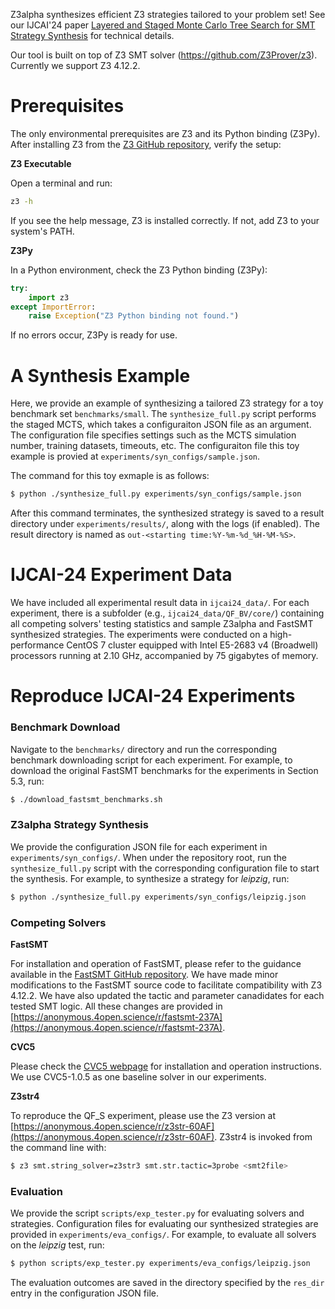 Z3alpha synthesizes efficient Z3 strategies tailored to your problem set! See our IJCAI'24 paper [Layered and Staged Monte Carlo Tree Search for SMT Strategy Synthesis](https://arxiv.org/abs/2401.17159) for technical details. 

Our tool is built on top of Z3 SMT solver (https://github.com/Z3Prover/z3). Currently we support Z3 4.12.2.

# Prerequisites

The only environmental prerequisites are Z3 and its Python binding (Z3Py). After installing Z3 from the [Z3 GitHub repository](https://github.com/Z3Prover/z3), verify the setup:

**Z3 Executable**

Open a terminal and run:
  ```bash
  z3 -h
  ```

If you see the help message, Z3 is installed correctly. If not, add Z3 to your system's PATH.

**Z3Py**

In a Python environment, check the Z3 Python binding (Z3Py):
```python
try:
    import z3
except ImportError:
    raise Exception("Z3 Python binding not found.")
```
If no errors occur, Z3Py is ready for use.

# A Synthesis Example

Here, we provide an example of synthesizing a tailored Z3 strategy for a toy benchmark set `benchmarks/small`. The `synthesize_full.py` script performs the staged MCTS, which takes a configuraiton JSON file as an argument. The configuration file specifies settings such as the MCTS simulation number, training datasets, timeouts, etc. The configuraiton file this toy example is provied at `experiments/syn_configs/sample.json`. 

The command for this toy exmaple is as follows:

```bash
$ python ./synthesize_full.py experiments/syn_configs/sample.json
```

After this command terminates, the synthesized strategy is saved to a result directory under `experiments/results/`, along with the logs (if enabled). The result directory is named as `out-<starting time:%Y-%m-%d_%H-%M-%S>`.

# IJCAI-24 Experiment Data
We have included all experimental result data in `ijcai24_data/`. For each experiment, there is a subfolder (e.g., `ijcai24_data/QF_BV/core/`) containing all competing solvers' testing statistics and sample Z3alpha and FastSMT synthesized strategies. The experiments were conducted on a high-performance CentOS 7 cluster equipped with Intel E5-2683 v4 (Broadwell) processors running at 2.10 GHz, accompanied by 75 gigabytes of memory.

# Reproduce IJCAI-24 Experiments

### Benchmark Download
Navigate to the `benchmarks/` directory and run the corresponding benchmark downloading script for each experiment. For example, to download the original FastSMT benchmarks for the experiments in Section 5.3, run:

```bash
$ ./download_fastsmt_benchmarks.sh
```

### Z3alpha Strategy Synthesis

We provide the configuration JSON file for each experiment in `experiments/syn_configs/`. When under the repository root, run the `synthesize_full.py` script with the corresponding configuration file to start the synthesis. For example, to synthesize a strategy for *leipzig*, run:

```bash
$ python ./synthesize_full.py experiments/syn_configs/leipzig.json
```

### Competing Solvers

**FastSMT**

For installation and operation of FastSMT, please refer to the guidance available in the [FastSMT GitHub repository](https://fastsmt.ethz.ch/). We have made minor modifications to the FastSMT source code to facilitate compatibility with Z3 4.12.2. We have also updated the tactic and parameter canadidates for each tested SMT logic. All these changes are provided in [https://anonymous.4open.science/r/fastsmt-237A](https://anonymous.4open.science/r/fastsmt-237A). 

**CVC5**

Please check the [CVC5 webpage](https://cvc5.github.io/) for installation and operation instructions. We use CVC5-1.0.5 as one baseline solver in our experiments. 

**Z3str4**

To reproduce the QF_S experiment, please use the Z3 version at [https://anonymous.4open.science/r/z3str-60AF](https://anonymous.4open.science/r/z3str-60AF). Z3str4 is invoked from the command line with:

```bash
$ z3 smt.string_solver=z3str3 smt.str.tactic=3probe <smt2file>
```

### Evaluation

We provide the script `scripts/exp_tester.py` for evaluating solvers and strategies. Configuration files for evaluating our synthesized strategies are provided in `experiments/eva_configs/`. For example, to evaluate all solvers on the *leipzig* test, run:

```bash
$ python scripts/exp_tester.py experiments/eva_configs/leipzig.json
```

The evaluation outcomes are saved in the directory specified by the `res_dir` entry in the configuration JSON file.